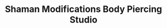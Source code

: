---
title: "Shaman Modifications Body Piercing Studio"
url: /austin/shaman-modifications-body-piercing-studio/
shop: Piercing
---